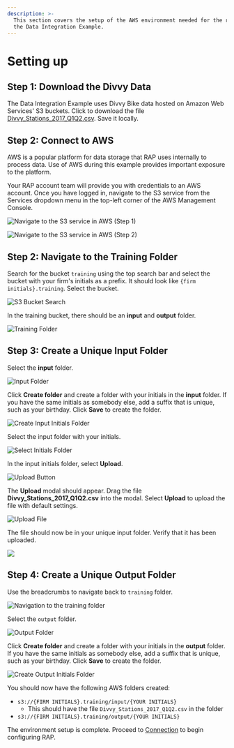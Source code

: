 ```yaml
---
description: >-
  This section covers the setup of the AWS environment needed for the rest of
  the Data Integration Example.
---
```


# Setting up

## Step 1: Download the Divvy Data

The Data Integration Example uses Divvy Bike data hosted on Amazon Web Services' S3 buckets. Click to download the file [Divvy\_Stations\_2017\_Q1Q2.csv](https://wmp-rap-sample-data.s3.us-east-2.amazonaws.com/source-files/Divvy_Stations_2017_Q1Q2.csv). Save it locally.

## Step 2: Connect to AWS

AWS is a popular platform for data storage that RAP uses internally to process data. Use of AWS during this example provides important exposure to the platform.

Your RAP account team will provide you with credentials to an AWS account. Once you have logged in, navigate to the S3 service from the Services dropdown menu in the top-left corner of the AWS Management Console.

![Navigate to the S3 service in AWS \(Step 1\)](../../.gitbook/assets/aws-management-console.jpg)

![Navigate to the S3 service in AWS \(Step 2\)](../../.gitbook/assets/aws-management-console-2.jpg)

## Step 2: Navigate to the Training Folder

Search for the bucket `training` using the top search bar and select the bucket with your firm's initials as a prefix. It should look like `{firm initials}.training`. Select the bucket.

![S3 Bucket Search](../../.gitbook/assets/image%20%28241%29.png)

In the training bucket, there should be an **input** and **output** folder.

![Training Folder](../../.gitbook/assets/image%20%28210%29.png)

## Step 3: Create a Unique Input Folder

Select the **input** folder.

![Input Folder](../../.gitbook/assets/image%20%28143%29.png)

Click **Create folder** and create a folder with your initials in the **input** folder. If you have the same initials as somebody else, add a suffix that is unique, such as your birthday. Click **Save** to create the folder.

![Create Input Initials Folder](../../.gitbook/assets/image%20%28125%29.png)

Select the input folder with your initials.

![Select Initials Folder](../../.gitbook/assets/image%20%2866%29.png)

In the input initials folder, select **Upload**.

![Upload Button](../../.gitbook/assets/image%20%28238%29.png)

The **Upload** modal should appear. Drag the file **Divvy\_Stations\_2017\_Q1Q2.csv** into the modal. Select **Upload** to upload the file with default settings. 

![Upload File](../../.gitbook/assets/image%20%2869%29.png)

The file should now be in your unique input folder. Verify that it has been uploaded.

![](../../.gitbook/assets/image%20%28194%29.png)

## Step 4: Create a Unique Output Folder

Use the breadcrumbs to navigate back to `training` folder.

![Navigation to the training folder](../../.gitbook/assets/image%20%2846%29.png)

Select the `output` folder.

![Output Folder](../../.gitbook/assets/image%20%28137%29.png)

Click **Create folder** and create a folder with your initials in the **output** folder. If you have the same initials as somebody else, add a suffix that is unique, such as your birthday. Click **Save** to create the folder.

![Create Output Initials Folder](../../.gitbook/assets/image%20%28172%29.png)

You should now have the following AWS folders created:

* `s3://{FIRM INITIALS}.training/input/{YOUR INITIALS}`
  * This should have the file `Divvy_Stations_2017_Q1Q2.csv` in the folder
* `s3://{FIRM INITIALS}.training/output/{YOUR INITIALS}`

The environment setup is complete. Proceed to [Connection](connection.md) to begin configuring RAP.

